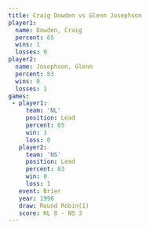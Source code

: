 ```yaml
---
title: Craig Dowden vs Glenn Josephson
player1:                
  name: Dowden, Craig   
  percent: 65           
  wins: 1               
  losses: 0             
player2:                
  name: Josephson, Glenn
  percent: 83           
  wins: 0               
  losses: 1             
games:
 - player1:        
     team: 'NL'    
     position: Lead
     percent: 65   
     win: 1        
     loss: 0       
   player2:        
     team: 'NS'    
     position: Lead
     percent: 83   
     win: 0        
     loss: 1       
   event: Brier        
   year: 1996          
   draw: Round Robin(1)
   score: NL 8 - NS 3  
---
```

